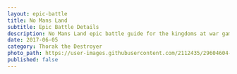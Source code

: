 ```yaml
---
layout: epic-battle
title: No Mans Land
subtitle: Epic Battle Details
description: No Mans Land epic battle guide for the kingdoms at war game
date: 2017-06-05
category: Thorak the Destroyer
photo_path: https://user-images.githubusercontent.com/2112435/29604604-4702fe88-87a5-11e7-9e7c-ec905d2d4a1d.png
published: false
---
```

